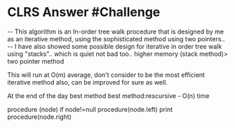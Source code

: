# CLRS Answer #Challenge

-- This algorithm is an In-order tree walk procedure that is designed by me as an iterative method, using the sophisticated method using two pointers..
-- I have also showed some possible design for iterative in order tree walk using "stacks".. which is quiet not bad too..
higher memory (stack method)> two pointer method
 
This will run at O(m) average, don't consider to be the most efficient iterative method also, can be improved for sure as well.

At the end of the day best method best method:rescursive - O(n) time

procedure (node)
if node!=null
    procedure(node.left)
    print
    procedure(node.right)

